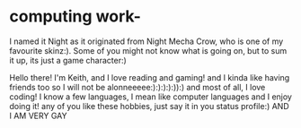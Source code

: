 # computing work-
I named it Night as it originated from Night Mecha Crow, who is one of my favourite skinz:). Some of you might not know what is going on, but to sum it up, its just a game character:)



Hello there!
I'm Keith,
and I love reading and gaming!
and I kinda like having friends too so I will not be alonneeeee:):):):):)):)
and most of all, I love coding!
I know a few languages, I mean like computer languages and I enjoy doing it!
any of you like these hobbies, just say it in you status profile:)
AND I AM VERY GAY

